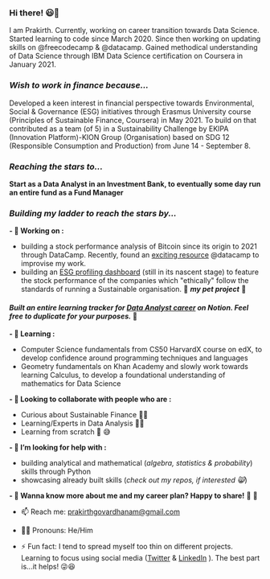 ### Hi there! 😃👋
I am Prakirth. Currently, working on career transition towards Data Science. Started learning to code since March 2020. Since then working on updating skills on @freecodecamp & @datacamp. Gained methodical understanding of Data Science through IBM Data Science certification on Coursera in January 2021. 


### _Wish to work in finance because..._
Developed a keen interest in financial perspective towards Environmental, Social & Governance (ESG) initiatives through Erasmus University course (Principles of Sustainable Finance, Coursera) in May 2021. To build on that contributed as a team (of 5) in a Sustainability Challenge by EKIPA (Innovation Platform)-KION Group (Organisation) based on SDG 12 (Responsible Consumption and Production) from June 14 - September 8.


### _Reaching the stars to..._
**Start as a Data Analyst in an Investment Bank, to eventually some day run an entire fund as a Fund Manager**


### _Building my ladder to reach the stars by..._
**- 🔭 Working on :**
  -  building a stock performance analysis of Bitcoin since its origin to 2021 through DataCamp. Recently, found an [exciting resource](https://github.com/datacamp/datacamp-community-tutorials/blob/bd317ee6281f371b0a4a4bf5ccd42ac91566da56/Python%20Finance%20Tutorial%20For%20Beginners/Python%20For%20Finance%20Beginners%20Tutorial.ipynb) @datacamp to improvise my work. 
  -  building an [ESG profiling dashboard](https://github.com/prak112/esg-profile.git) (still in its nascent stage) to feature the stock performance of the companies which "ethically" follow the standards of running a Sustainable organisation. 💝 **_my pet project_** 💓

#### _Built an entire learning tracker for [Data Analyst career](https://relieved-rhodium-2de.notion.site/64a0006b14c24cb19c7d547ba3a14420?v=47a161a4626847cdb5eb8800a3e73493) on Notion. Feel free to duplicate for your purposes._ 🌠

**- 🌱 Learning :**
  -  Computer Science fundamentals from CS50 HarvardX course on edX, to develop confidence around programming techniques and languages
  -  Geometry fundamentals on Khan Academy and slowly work towards learning Calculus, to develop a foundational understanding of mathematics for Data Science

**- 👯 Looking to collaborate with people who are :**
  -  Curious about Sustainable Finance 🌲💸
  -  Learning/Experts in Data Analysis 🧑‍💻 
  -  Learning from scratch 🧮 😅

**- 🤔 I’m looking for help with :**
  -  building analytical and mathematical (_algebra, statistics & probability_) skills through Python
  -  showcasing already built skills (_check out my repos, if interested 😸_)

**- 💬 Wanna know more about me and my career plan? Happy to share!** 🍰 🤝
- 📫 Reach me: prakirthgovardhanam@gmail.com
- 🏳️‍🌈 Pronouns: He/Him

- ⚡ Fun fact: I tend to spread myself too thin on different projects. Learning to focus using social media ([Twitter](@prakgov) & [LinkedIn](https://www.linkedin.com/in/prakirth-govardhanam-3a185156) ). The best part is...it helps! 😜😆

